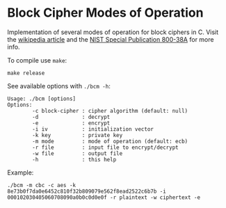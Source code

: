 Block Cipher Modes of Operation
===============================

Implementation of several modes of operation for block ciphers in C. Visit the [wikipedia article](https://en.wikipedia.org/wiki/Block_cipher_mode_of_operation) and the [NIST Special Publication 800-38A](https://nvlpubs.nist.gov/nistpubs/legacy/sp/nistspecialpublication800-38a.pdf) for more info.

To compile use `make`:

```
make release
```

See available options with `./bcm -h`:

```
Usage: ./bcm [options]
Options:
        -c block-cipher : cipher algorithm (default: null)
        -d              : decrypt
        -e              : encrypt
        -i iv           : initialization vector
        -k key          : private key
        -m mode         : mode of operation (default: ecb)
        -r file         : input file to encrypt/decrypt
        -w file         : output file
        -h              : this help

```

Example:

```
./bcm -m cbc -c aes -k 8e73b0f7da0e6452c810f32b809079e562f8ead2522c6b7b -i 000102030405060708090a0b0c0d0e0f -r plaintext -w ciphertext -e
```
